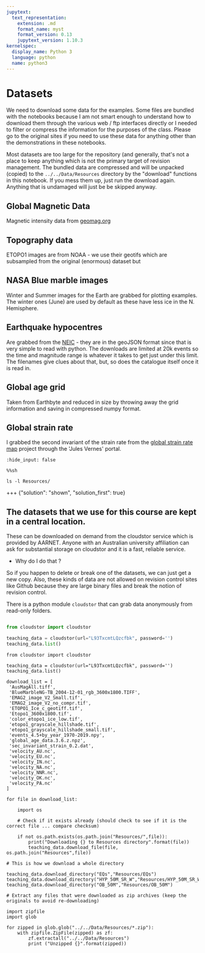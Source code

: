 ```yaml
---
jupytext:
  text_representation:
    extension: .md
    format_name: myst
    format_version: 0.13
    jupytext_version: 1.10.3
kernelspec:
  display_name: Python 3
  language: python
  name: python3
---
```


# Datasets

We need to download some data for the examples. Some files are bundled with the notebooks because I am not smart enough to understand how to download them through the various web / ftp interfaces directly or I needed to filter or compress the information for the purposes of the class. Please go to the original sites if you need to use these data for anything other than the demonstrations in these notebooks.

Most datasets are too large for the repository (and generally, that's not a place to keep anything which is not the primary target of revision management. The bundled data are compressed and will be unpacked (copied) to the `../../Data/Resources` directory by the "download" functions in this notebook. If you mess them up, just run the download again. Anything that is undamaged will just be be skipped anyway.

## Global Magnetic Data

Magnetic intensity data from [geomag.org](http://geomag.org/models/EMAG2/EMAG2_V2.tif)

## Topography data

ETOPO1 images are from NOAA - we use their geotifs which are subsampled from the original (enormous) dataset but 

## NASA Blue marble images

Winter and Summer images for the Earth are grabbed for plotting examples. The winter ones (June) are used by default as these have less ice in the N. Hemisphere. 

## Earthquake hypocentres

Are grabbed from the [NEIC](http://earthquake.usgs.gov/earthquakes/search/) - they are in the geoJSON format since that is very simple to read with python. The downloads are limited at 20k events so the time and magnitude range is whatever it takes to get just under this limit. The filenames give clues about that, but, so does the catalogue itself once it is read in.

## Global age grid 

Taken from Earthbyte and reduced in size by throwing away the grid information and saving in compressed numpy format. 

## Global strain rate

I grabbed the second invariant of the strain rate from the [global strain rate map](http://gsrm.unavco.org/intro) project through the 'Jules Vernes' portal.

```{code-cell} ipython3
:hide_input: false

%%sh

ls -l Resources/
```

+++ {"solution": "shown", "solution_first": true}

## The datasets that we use for this course are kept in a central location. 

These can be downloaded on demand from the cloudstor service which is provided by AARNET.
Anyone with an Australian university affiliation can ask for substantial storage on cloudstor
and it is a fast, reliable service.

   - Why do I do that ? 

So if you happen to delete or break one of the datasets, we can just get a new copy. Also,
these kinds of data are not allowed on revision control sites like Github because they are 
large binary files and break the notion of revision control. 

There is a python module `cloudstor` that can grab data anonymously from read-only folders.

``` python

from cloudstor import cloudstor

teaching_data = cloudstor(url="L93TxcmtLQzcfbk", password='')
teaching_data.list()

```

```{code-cell} ipython3
from cloudstor import cloudstor

teaching_data = cloudstor(url="L93TxcmtLQzcfbk", password='')
teaching_data.list()
```

```{code-cell} ipython3
download_list = [
 'AusMagAll.tiff',
 'BlueMarbleNG-TB_2004-12-01_rgb_3600x1800.TIFF',
 'EMAG2_image_V2_Small.tif',
 'EMAG2_image_V2_no_compr.tif',
 'ETOPO1_Ice_c_geotiff.tif',
 'Etopo1_3600x1800.tif',
 'color_etopo1_ice_low.tif',
 'etopo1_grayscale_hillshade.tif',
 'etopo1_grayscale_hillshade_small.tif',
 'events_4.5+by_year_1970-2019.npy',
 'global_age_data.3.6.z.npz',
 'sec_invariant_strain_0.2.dat',
 'velocity_AU.nc',
 'velocity_EU.nc',
 'velocity_IN.nc',
 'velocity_NA.nc',
 'velocity_NNR.nc',
 'velocity_OK.nc',
 'velocity_PA.nc'
]

for file in download_list:
    
    import os
    
    # Check if it exists already (should check to see if it is the correct file ... compare checksum)
    
    if not os.path.exists(os.path.join("Resources/",file)):
        print("Downloading {} to Resources directory".format(file))
        teaching_data.download_file(file, os.path.join("Resources",file))
```

```{code-cell} ipython3
# This is how we download a whole directory

teaching_data.download_directory("EQs","Resources/EQs")
teaching_data.download_directory("HYP_50M_SR_W","Resources/HYP_50M_SR_W")
teaching_data.download_directory("OB_50M","Resources/OB_50M")
```

```{code-cell} ipython3
# Extract any files that were downloaded as zip archives (keep the originals to avoid re-downloading)

import zipfile
import glob

for zipped in glob.glob("../../Data/Resources/*.zip"):
    with zipfile.ZipFile(zipped) as zf:
        zf.extractall("../../Data/Resources")
        print ("Unzipped {}".format(zipped))
```

```{code-cell} ipython3

```
